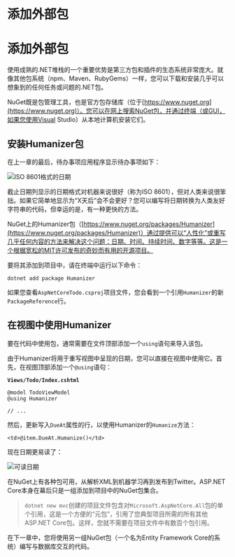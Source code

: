 # 添加外部包

# 添加外部包

使用成熟的.NET堆栈的一个重要优势是第三方包和插件的生态系统非常庞大。就像其他包系统（npm、Maven、RubyGems）一样，您可以下载和安装几乎可以想象到的任何任务或问题的.NET包。

NuGet既是包管理工具，也是官方包存储库（位于[https://www.nuget.org](https://www.nuget.org)）。您可以在网上搜索NuGet包，并通过终端（或GUI，如果您使用Visual Studio）从本地计算机安装它们。

## 安装Humanizer包

在上一章的最后，待办事项应用程序显示待办事项如下：

![ISO 8601格式的日期](iso8601.png)

截止日期列显示的日期格式对机器来说很好（称为ISO 8601），但对人类来说很笨拙。如果它简单地显示为“X天后”会不会更好？您可以编写将日期转换为人类友好字符串的代码，但幸运的是，有一种更快的方法。

NuGet上的Humanizer包（[https://www.nuget.org/packages/Humanizer](https://www.nuget.org/packages/Humanizer)）通过提供可以“人性化”或重写几乎任何内容的方法来解决这个问题：日期、时间、持续时间、数字等等。这是一个根据宽松的MIT许可发布的奇妙而有用的开源项目。

要将其添加到项目中，请在终端中运行以下命令：

```
dotnet add package Humanizer 
```

如果您查看`AspNetCoreTodo.csproj`项目文件，您会看到一个引用`Humanizer`的新`PackageReference`行。

## 在视图中使用Humanizer

要在代码中使用包，通常需要在文件顶部添加一个`using`语句来导入该包。

由于Humanizer将用于重写视图中呈现的日期，您可以直接在视图中使用它。首先，在视图顶部添加一个`@using`语句：

**`Views/Todo/Index.cshtml`**

```
@model TodoViewModel
@using Humanizer

// ... 
```

然后，更新写入`DueAt`属性的行，以使用Humanizer的`Humanize`方法：

```
<td>@item.DueAt.Humanize()</td> 
```

现在日期更易读了：

![可读日期](friendly-dates.png)

在NuGet上有各种包可用，从解析XML到机器学习再到发布到Twitter。ASP.NET Core本身在幕后只是一组添加到项目中的NuGet包集合。

> `dotnet new mvc`创建的项目文件包含对`Microsoft.AspNetCore.All`包的单个引用，这是一个方便的“元包”，引用了您典型项目所需的所有其他ASP.NET Core包。这样，您就不需要在项目文件中有数百个包引用。

在下一章中，您将使用另一组NuGet包（一个名为Entity Framework Core的系统）编写与数据库交互的代码。
